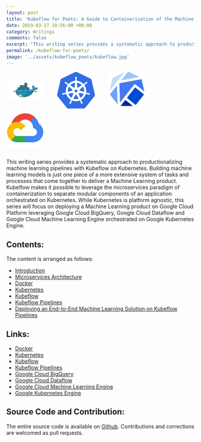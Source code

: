 ```yaml
---
layout: post
title: 'Kubeflow for Poets: A Guide to Containerization of the Machine Learning Production Pipeline'
date: 2019-03-27 10:56:00 +00:00
category: Writings
comments: false
excerpt: "This writing series provides a systematic approach to productionalizing machine learning pipelines with Kubeflow on Kubernetes. Building machine learning models is just one piece of a more extensive system of tasks and processes that come together to deliver a Machine Learning product. Kubeflow makes it possible to leverage the microservices paradigm of containerization to separate modular components of an application orchestrated on Kubernetes."
permalink: /kubeflow-for-poets/
image: '../assets/kubeflow_poets/kubeflow.jpg'
---
```


<p align="left">
<img src="../assets/kubeflow_poets/docker.png" align="middle" alt="Docker." height="20%" width="20%"/>&nbsp;&nbsp;&nbsp;&nbsp;&nbsp;&nbsp;&nbsp;&nbsp;
<img src="../assets/kubeflow_poets/kubernetes.jpg" align="middle" alt="Kubernetes." height="20%" width="20%"/>&nbsp;&nbsp;&nbsp;&nbsp;&nbsp;&nbsp;&nbsp;&nbsp;
<img src="../assets/kubeflow_poets/kubeflow.jpg" align="middle" alt="Kubeflow." height="20%" width="20%"/>&nbsp;&nbsp;&nbsp;&nbsp;&nbsp;&nbsp;&nbsp;&nbsp;
<img src="../assets/kubeflow_poets/gcp.png" align="middle" alt="Google Cloud Platform." height="20%" width="20%"/>
</p>

<br>
This writing series provides a systematic approach to productionalizing machine learning pipelines with Kubeflow on Kubernetes. Building machine learning models is just one piece of a more extensive system of tasks and processes that come together to deliver a Machine Learning product. Kubeflow makes it possible to leverage the microservices paradigm of containerization to separate modular components of an application orchestrated on Kubernetes. While Kubernetes is platform agnostic, this series will focus on deploying a Machine Learning product on Google Cloud Platform leveraging Google Cloud BigQuery, Google Cloud Dataflow and Google Cloud Machine Learning Engine orchestrated on Google Kubernetes Engine.

## Contents:
The content is arranged as follows:
- <a href="/introduction-kubeflow-for-poets">Introduction</a>
- <a href="/microservices-kubeflow-for-poets">Microservices Architecture</a>
- <a href="/docker-kubeflow-for-poets">Docker</a>
- <a href="/kubernetes-kubeflow-for-poets">Kubernetes</a>
- <a href="/kubeflow-kubeflow-for-poets">Kubeflow</a>
- <a href="/kubeflow-pipelines-kubeflow-for-poets">Kubeflow Pipelines</a>
- <a href="/end-to-end-kubeflow-pipelines-kubeflow-for-poets">Deploying an End-to-End Machine Learning Solution on Kubeflow Pipelines</a>

## Links:
 - <a href="https://www.docker.com/">Docker</a>
 - <a href="https://kubernetes.io/">Kubernetes</a>
 - <a href="https://github.com/kubeflow/kubeflow">Kubeflow</a>
 - <a href="https://github.com/kubeflow/pipelines">Kubeflow Pipelines</a>
 - <a href="https://cloud.google.com/bigquery/">Google Cloud BigQuery</a>
 - <a href="https://cloud.google.com/dataflow/">Google Cloud Dataflow</a>
 - <a href="https://cloud.google.com/ml-engine/">Google Cloud Machine Learning Engine</a>
 - <a href="https://cloud.google.com/kubernetes-engine/">Google Kubernetes Engine</a>

## Source Code and Contribution:
The entire source code is available on <a href="https://github.com/dvdbisong/kubeflow-for-poets">Github</a>. Contributions and corrections are welcomed as pull requests.
